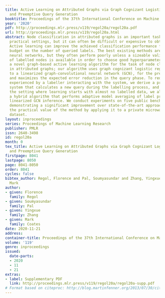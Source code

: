 ```yaml
---
title: Active Learning on Attributed Graphs via Graph Cognizant Logistic Regression
  and Preemptive Query Generation
booktitle: Proceedings of the 37th International Conference on Machine Learning
year: '2020'
pdf: http://proceedings.mlr.press/v119/regol20a/regol20a.pdf
url: http://proceedings.mlr.press/v119/regol20a.html
abstract: Node classification in attributed graphs is an important task in multiple
  practical settings, but it can often be difficult or expensive to obtain labels.
  Active learning can improve the achieved classification performance for a given
  budget on the number of queried labels. The best existing methods are based on graph
  neural networks, but they often perform poorly unless a sizeable validation set
  of labelled nodes is available in order to choose good hyperparameters. We propose
  a novel graph-based active learning algorithm for the task of node classification
  in attributed graphs; our algorithm uses graph cognizant logistic regression, equivalent
  to a linearized graph-convolutional neural network (GCN), for the prediction phase
  and maximizes the expected error reduction in the query phase. To reduce the delay
  experienced by a labeller interacting with the system, we derive a preemptive querying
  system that calculates a new query during the labelling process, and to address
  the setting where learning starts with almost no labelled data, we also develop
  a hybrid algorithm that performs adaptive model averaging of label propagation and
  linearized GCN inference. We conduct experiments on five public benchmark datasets,
  demonstrating a significant improvement over state-of-the-art approaches and illustrate
  the practical value of the method by applying it to a private microwave link network
  dataset.
layout: inproceedings
series: Proceedings of Machine Learning Research
publisher: PMLR
issn: 2640-3498
id: regol20a
month: 0
tex_title: Active Learning on Attributed Graphs via Graph Cognizant Logistic Regression
  and Preemptive Query Generation
firstpage: 8041
lastpage: 8050
page: 8041-8050
order: 8041
cycles: false
bibtex_author: Regol, Florence and Pal, Soumyasundar and Zhang, Yingxue and Coates,
  Mark
author:
- given: Florence
  family: Regol
- given: Soumyasundar
  family: Pal
- given: Yingxue
  family: Zhang
- given: Mark
  family: Coates
date: 2020-11-21
address: 
container-title: Proceedings of the 37th International Conference on Machine Learning
volume: '119'
genre: inproceedings
issued:
  date-parts:
  - 2020
  - 11
  - 21
extras:
- label: Supplementary PDF
  link: http://proceedings.mlr.press/v119/regol20a/regol20a-supp.pdf
# Format based on citeproc: http://blog.martinfenner.org/2013/07/30/citeproc-yaml-for-bibliographies/
---
```

